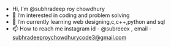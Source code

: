 -  Hi, I’m @subhradeep roy chowdhury
- 👀 I’m interested in coding and problem solving
- 🌱 I’m currently learning web designing,c,c++,python and sql
- 📫 How to reach me instagram id - @subreeex , email - subhradeeproychowdhurycode3@gmail.com

<!---
subhradeep333/subhradeep333 is a ✨ special ✨ repository because its `README.md` (this file) appears on your GitHub profile.
You can click the Preview link to take a look at your changes.
--->

